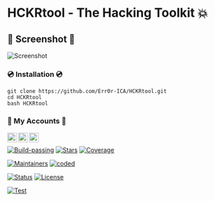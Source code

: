 # HCKRtool - The Hacking Toolkit 💥

## 📸 Screenshot 📸
![Screenshot](https://i.postimg.cc/w6wzd9Gv/20200427-222958.jpg)
### 💿 Installation 💿
```
git clone https://github.com/Err0r-ICA/HCKRtool.git
cd HCKRtool
bash HCKRtool
```
### 👤 My Accounts 👤
<a href="https://instagram.com/defacer1337"><img align="left" alt="codeSTACKr | Instagram" width="22px" src="https://cdn.jsdelivr.net/npm/simple-icons@v3/icons/instagram.svg" /></a>
<a href="https://www.tiktok.com/@err0r_hb?_t=8qVhutK5QKf&_r=1"><img align="left" alt="codeSTACKr | TikTok" width="22px" src="https://cdn.jsdelivr.net/npm/simple-icons@v3/icons/tiktok.svg" /></a>
<a href="https://t.me/DefacErr"><img align="left" alt="codeSTACKr | Telegram" width="22px" src="https://cdn.jsdelivr.net/npm/simple-icons@v3/icons/telegram.svg" /></a><br>

[![Build-passing](https://img.shields.io/badge/build-passing-red.svg?style=plastic)](https://github.com/Err0r-ICA/SpeedTest/issues) [![Stars](https://img.shields.io/open-vsx/stars/Redhat/Java.svg?style=plastic&color=orange)](https://github.com/Err0r-ICA/SpeedTest/issues) [![Coverage](https://img.shields.io/azure-devops/coverage/Swellaby/Opensource/25?color=yellow&style=plastic)](https://github.com/Err0r-ICA/SpeedTest/issues)

[![Maintainers](https://img.shields.io/badge/mainteiners-HackBoyz-green.svg?style=plastic)](https://github.com/Err0r-ICA/SpeedTest/issues) [![coded](https://img.shields.io/badge/coded%20in-bash-mintgreen.svg?style=plastic)](https://github.com/Err0r-ICA/SpeedTest/issues)

[![Status](https://img.shields.io/badge/code%20status-encrypted-cyan.svg?style=plastic)](https://github.com/Err0r-ICA/SpeedTest/issues) [![License](https://img.shields.io/badge/license-MIT-blueviolet.svg?style=plastic)](https://github.com/Err0r-ICA/SpeedTest/issues)

[![Test](https://img.shields.io/badge/tested%20on-Termux,%20Kali%20Linux,%20Ubuntu,%20Parrot%20OS,%20Debian,%20ANDRAX%20Mobile-%23ff69b4.svg?style=plastic)](https://github.com/Err0r-ICA/SpeedTest/issues)
 
